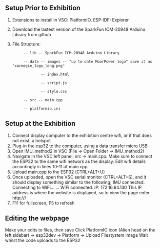 ## Setup Prior to Exhibition
1. Extensions to install in VSC: PlatformIO, ESP-IDF: Explorer
2. Download the lastest version of the SparkFun ICM-20948 Arduino Library from github
3. File Structure:

            -- lib -- SparkFun ICM-20948 Arduino Library

            -- data -- images -- "up to date MoorPower logo" save it as "carnegie_logo_long.png"
   
                    -- index.html
   
                    -- script.js
   
                    -- style.css
   
            -- src -- main.cpp
   
            -- platformio.ini
   
## Setup at the Exhibition
1. Connect display computer to the exhibition centre wifi, or if that does not exist, a hotspot
2. Plug-in the esp32 to the computer, using a data transfer micro USB
3. Open IMU_method2 in VSC (File -> Open Folder -> IMU_method2)
4. Navigate in the VSC left panel: src -> main.cpp. Make sure to connect the ESP32 to the same wifi
network as the display. Edit wifi details accordingly in lines 10-11 of main.cpp
5. Upload main.cpp to the ESP32 (CTRL+ALT+U)
6. Once uploaded, open the VSC serial monitor (CTRL+ALT+S), and it should display something similar
to the following; IMU connected. Connecting to WiFi... ... WiFi connected. IP: 172.16.94.130
This IP address is where the website is displayed, so to view the page enter http://<IP address>/
7. F11 for fullscreen, F5 to refresh
## Editing the webpage
Make your edits to files, then save
Click PlatformIO icon (Alien head on the left sidebar) -> esp32dev -> Platform -> Upload Filestystem Image
Wait whilst the code uploads to the ESP32
